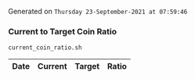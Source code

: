 Generated on `Thursday 23-September-2021 at 07:59:46`

### Current to Target Coin Ratio
`current_coin_ratio.sh`

Date|Current|Target|Ratio
---|---|---|---
